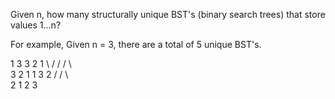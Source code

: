 Given n, how many structurally unique BST&#39;s (binary search trees) that store values 1...n?

For example,
Given n = 3, there are a total of 5 unique BST&#39;s.


   1         3     3      2      1
    \       /     /      / \      \
     3     2     1      1   3      2
    /     /       \                 \
   2     1         2                 3


&nbsp;
